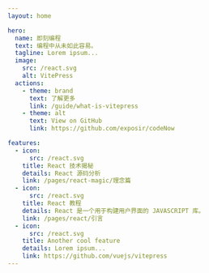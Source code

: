 ```yaml
---
layout: home

hero:
  name: 即刻编程
  text: 编程中从未如此容易。
  tagline: Lorem ipsum...
  image:
    src: /react.svg
    alt: VitePress
  actions:
    - theme: brand
      text: 了解更多
      link: /guide/what-is-vitepress
    - theme: alt
      text: View on GitHub
      link: https://github.com/exposir/codeNow

features:
  - icon:
      src: /react.svg
    title: React 技术揭秘
    details: React 源码分析
    link: /pages/react-magic/理念篇
  - icon:
      src: /react.svg
    title: React 教程
    details: React 是一个用于构建用户界面的 JAVASCRIPT 库。
    link: /pages/react/引言
  - icon:
      src: /react.svg
    title: Another cool feature
    details: Lorem ipsum...
    link: https://github.com/vuejs/vitepress
---
```

